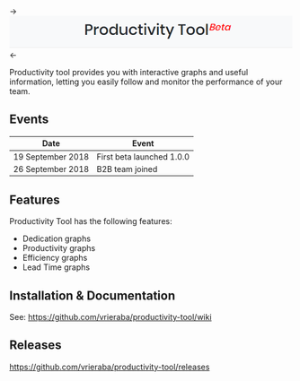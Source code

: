 ->![ProductivityTool](https://github.com/vrieraba/productivity-tool/blob/master/logo.PNG)<-

Productivity tool provides you with interactive graphs and useful information, letting you easily follow and monitor the performance of your team.

## Events

| Date  | Event |
| - | - |
| 19 September 2018 | First beta launched 1.0.0 |
| 26 September 2018 | B2B team joined |

## Features

Productivity Tool has the following features:

* Dedication graphs
* Productivity graphs
* Efficiency graphs
* Lead Time graphs

## Installation & Documentation

See: https://github.com/vrieraba/productivity-tool/wiki

## Releases

https://github.com/vrieraba/productivity-tool/releases


